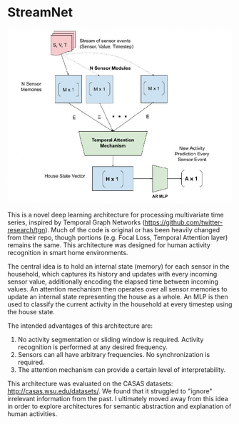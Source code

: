 # StreamNet

![Model Architecture](https://github.com/rvivek3/StreamNet/blob/master/architecture.png)

This is a novel deep learning architecture for processing multivariate time series, inspired by Temporal Graph Networks (https://github.com/twitter-research/tgn). Much of the code is original or has been heavily changed from their repo, though portions (e.g. Focal Loss, Temporal Attention layer) remains the same. This architecture was designed for human activity recognition in smart home environments.

The central idea is to hold an internal state (memory) for each sensor in the household, which captures its history and updates with every incoming sensor value, additionally encoding the elapsed time between incoming values. An attention mechanism then operates over all sensor memories to update an internal state representing the house as a whole. An MLP is then used to classify the current activity in the household at every timestep using the house state.

The intended advantages of this architecture are:

1. No activity segmentation or sliding window is required. Activity recognition is performed at any desired frequency.
2. Sensors can all have arbitrary frequencies. No synchronization is required.
3. The attention mechanism can provide a certain level of interpretability.

This architecture was evaluated on the CASAS datasets: http://casas.wsu.edu/datasets/. We found that it struggled to "ignore" irrelevant information from the past. I ultimately moved away from this idea in order to explore architectures for semantic abstraction and explanation of human activities.
